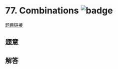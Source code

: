# 77. Combinations ![badge](https://img.shields.io/badge/-medium-yellow?style=flat-square)

[题目链接](https://leetcode.com/problems/combinations)

## 题意

## 解答

